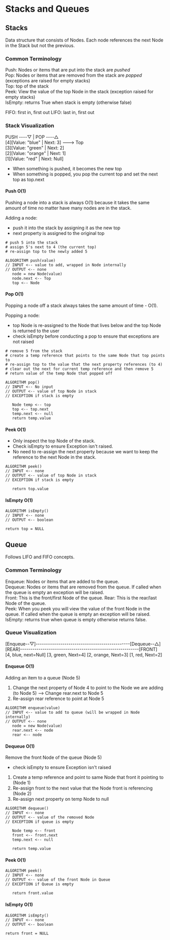 # Stacks and Queues

## Stacks
Data structure that consists of Nodes. Each node references the next Node in the Stack but not the previous. 

### Common Terminology
Push: Nodes or items that are put into the stack are *pushed*  
Pop: Nodes or items that are removed from the stack are *popped* (exceptions are raised for empty stacks)  
Top: top of the stack  
Peek: View the value of the top Node in the stack (exception raised for empty stacks)  
IsEmpty: returns True when stack is empty (otherwise false)  

FIFO: first in, first out
LIFO: last in, first out

### Stack Visualization
PUSH ----▽ | POP ----△   
[4][Value: "blue" | Next: 3] ---> Top  
[3][Value: "green" | Next: 2]  
[2][Value: "orange" | Next: 1]  
[1][Value: "red" | Next: Null]  
- When something is pushed, it becomes the new top
- When something is popped, you pop the current top and set the next top as top.next

#### Push O(1)
Pushing a node into a stack is always O(1) because it takes the same amount of time no matter have many nodes are in the stack.

Adding a node:
- push it into the stack by assigning it as the new top
- next property is assigned to the original top
```
# push 5 into the stack
# assign 5's next to 4 (the current top)
# re-assign top to the newly added 5

ALOGORITHM push(value)
// INPUT <-- value to add, wrapped in Node internally
// OUTPUT <-- none
   node = new Node(value)
   node.next <-- Top
   top <-- Node
```

#### Pop O(1)
Popping a node off a stack always takes the same amount of time - O(1). 

Popping a node:
- top Node is re-assigned to the Node that lives below and the top Node is returned to the user
- check isEmpty before conducting a pop to ensure that exceptions are not raised
```
# remove 5 from the stack
# create a temp reference that points to the same Node that top points to
# re-assign top to the value that the next property references (to 4)
# clear out the next for current temp reference and then remove 5
# return value of the temp Node that popped off

ALGORITHM pop()
// INPUT <-- No input
// OUTPUT <-- value of top Node in stack
// EXCEPTION if stack is empty

   Node temp <-- top
   top <-- top.next
   temp.next <-- null
   return temp.value
```

#### Peek O(1)
- Only inspect the top Node of the stack.
- Check isEmpty to ensure Exception isn't raised.
- No need to re-assign the next property because we want to keep the reference to the next Node in the stack. 
```
ALGORITHM peek()
// INPUT <-- none
// OUTPUT <-- value of top Node in stack
// EXCEPTION if stack is empty

   return top.value
```

#### IsEmpty O(1)
```
ALGORITHM isEmpty()
// INPUT <-- none
// OUTPUT <-- boolean

return top = NULL
```

## Queue
Follows LIFO and FIFO concepts.

### Common Terminology
Enqueue: Nodes or items that are added to the queue.  
Dequeue: Nodes or items that are removed from the queue. If called when the queue is empty an exception will be raised.  
Front: This is the front/first Node of the queue.
Rear: This is the rear/last Node of the queue.  
Peek: When you peek you will view the value of the front Node in the queue. If called when the queue is empty an exception will be raised.  
IsEmpty: returns true when queue is empty otherwise returns false.  

### Queue Visualization
[Enqueue--▽]----------------------------------------------[Dequeue--△]  
[REAR]----------------------------------------------------------[FRONT]  
[4, blue, next=Null] [3, green, Next=4] [2, orange, Next=3] [1, red, Next=2]  

#### Enqueue O(1)
Adding an item to a queue (Node 5)
1. Change the next property of Node 4 to point to the Node we are adding (to Node 5) --> Change rear.next to Node 5
2. Re-assign rear reference to point at Node 5
```
ALGORITHM enqueue(value)
// INPUT <-- value to add to queue (will be wrapped in Node internally)
// OUTPUT <-- none
   node = new Node(value)
   rear.next <-- node
   rear <-- node
```

#### Dequeue O(1)
Remove the front Node of the queue (Node 5)
- check isEmpty to ensure Exception isn't raised
1. Create a temp reference and point to same Node that front it pointing to (Node 1)
2. Re-assign front to the next value that the Node front is referencing (Node 2)
3. Re-assign next property on temp Node to null
```
ALGORITHM dequeue()
// INPUT <-- none
// OUTPUT <-- value of the removed Node
// EXCEPTION if queue is empty

   Node temp <-- front
   front <-- front.next
   temp.next <-- null

   return temp.value
```

#### Peek O(1)
```
ALGORITHM peek()
// INPUT <-- none
// OUTPUT <-- value of the front Node in Queue
// EXCEPTION if Queue is empty

   return front.value
```

#### IsEmpty O(1)
```
ALGORITHM isEmpty()
// INPUT <-- none
// OUTPUT <-- boolean

return front = NULL
```

